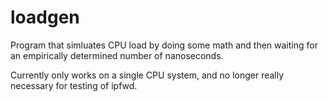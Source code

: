# loadgen

Program that simluates CPU load by doing some math and then waiting for an
empirically determined number of nanoseconds. 

Currently only works on a single CPU system, and no longer really necessary for
testing of ipfwd.
